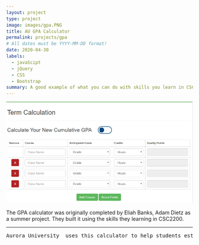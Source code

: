 ```yaml
---
layout: project
type: project
image: images/gpa.PNG
title: AU GPA Calculator
permalink: projects/gpa
# All dates must be YYYY-MM-DD format!
date: 2020-04-30
labels:
  - javaScipt 
  - jQuery
  - CSS
  - Bootstrap
summary: A good example of what you can do with skills you learn in CSC2200. 
---
```


<img class="ui image" src="images/gpa.PNG">

The GPA calculator was originally completed by Eliah Banks, Adam Dietz as a summer project. They built it using the skills they learning in CSC2200.  
<hr>

<pre>
Aurora University  uses this calculator to help students estimate their GPA. 

